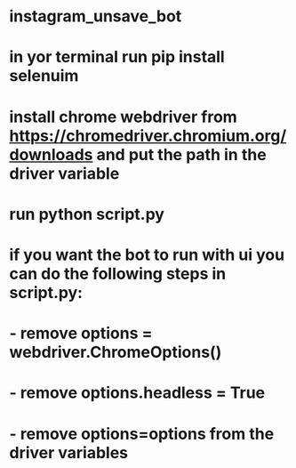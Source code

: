 # instagram_unsave_bot
# in yor terminal run pip install selenuim
# install chrome webdriver from https://chromedriver.chromium.org/downloads and put the path in the driver variable
# run python script.py
# if you want the bot to run with ui you can do the following steps in script.py:
# - remove options = webdriver.ChromeOptions()
# - remove options.headless = True
# - remove options=options from the driver variables

